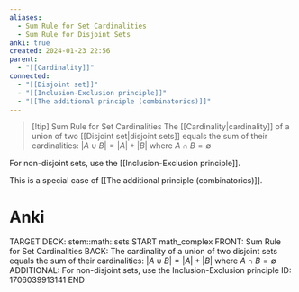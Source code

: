 ```yaml
---
aliases:
  - Sum Rule for Set Cardinalities
  - Sum Rule for Disjoint Sets
anki: true
created: 2024-01-23 22:56
parent:
  - "[[Cardinality]]"
connected:
  - "[[Disjoint set]]"
  - "[[Inclusion-Exclusion principle]]"
  - "[[The additional principle (combinatorics)]]"
---
```


> [!tip] Sum Rule for Set Cardinalities
> The [[Cardinality|cardinality]] of a union of two [[Disjoint set|disjoint sets]] equals the sum of their cardinalities:
> $|A \cup B| = |A| + |B|$ where $A \cap B = \emptyset$

For non-disjoint sets, use the [[Inclusion-Exclusion principle]].

This is a special case of [[The additional principle (combinatorics)]].

# Anki
TARGET DECK: stem::math::sets
START
math_complex
FRONT: Sum Rule for Set Cardinalities
BACK: The cardinality of a union of two disjoint sets equals the sum of their cardinalities:
$|A \cup B| = |A| + |B|$ where $A \cap B = \emptyset$
ADDITIONAL: For non-disjoint sets, use the Inclusion-Exclusion principle
ID: 1706039913141
END













